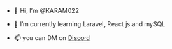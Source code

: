 - 👋 Hi, I’m @KARAM022
<!--- - 👀 I’m interested in ... --->
- 🌱 I’m currently learning Laravel, React js and mySQL
<!--- - 💞️ I’m looking to collaborate on ... --->
- 📫 you can DM on <a href="discord.com/channels/@me/1021893900375425054">Discord</a>

<!---
KARAM022/KARAM022 is a ✨ special ✨ repository because its `README.md` (this file) appears on your GitHub profile.
You can click the Preview link to take a look at your changes.
--->
